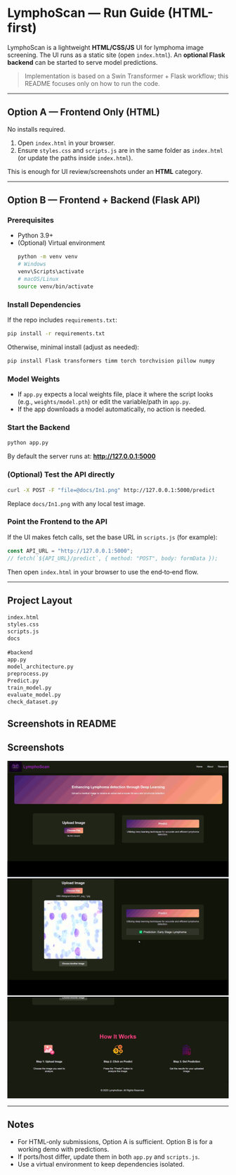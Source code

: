 # LymphoScan — Run Guide (HTML-first)

LymphoScan is a lightweight **HTML/CSS/JS** UI for lymphoma image screening. The UI runs as a static site (open `index.html`). An **optional Flask backend** can be started to serve model predictions.

> Implementation is based on a Swin Transformer + Flask workflow; this README focuses only on how to run the code.

---

## Option A — Frontend Only (HTML)
No installs required.
1. Open `index.html` in your browser.
2. Ensure `styles.css` and `scripts.js` are in the same folder as `index.html` (or update the paths inside `index.html`).

This is enough for UI review/screenshots under an **HTML** category.

---

## Option B — Frontend + Backend (Flask API)

### Prerequisites
- Python 3.9+
- (Optional) Virtual environment
  ```bash
  python -m venv venv
  # Windows
  venv\Scripts\activate
  # macOS/Linux
  source venv/bin/activate
  ```

### Install Dependencies
If the repo includes `requirements.txt`:
```bash
pip install -r requirements.txt
```
Otherwise, minimal install (adjust as needed):
```bash
pip install Flask transformers timm torch torchvision pillow numpy
```

### Model Weights
- If `app.py` expects a local weights file, place it where the script looks (e.g., `weights/model.pth`) or edit the variable/path in `app.py`.
- If the app downloads a model automatically, no action is needed.

### Start the Backend
```bash
python app.py
```
By default the server runs at: **http://127.0.0.1:5000**

### (Optional) Test the API directly
```bash
curl -X POST -F "file=@docs/In1.png" http://127.0.0.1:5000/predict
```
Replace `docs/In1.png` with any local test image.

### Point the Frontend to the API
If the UI makes fetch calls, set the base URL in `scripts.js` (for example):
```js
const API_URL = "http://127.0.0.1:5000";
// fetch(`${API_URL}/predict`, { method: "POST", body: formData });
```
Then open `index.html` in your browser to use the end‑to‑end flow.

---

## Project Layout
```
index.html
styles.css
scripts.js
docs

#backend
app.py
model_architecture.py
preprocess.py
Predict.py
train_model.py
evaluate_model.py
check_dataset.py
```

## Screenshots in README
## Screenshots
![Screen 1](docs/In1.png)
![Screen 2](docs/In2.png)
![Screen 3](docs/In3.png)

---

## Notes
- For HTML‑only submissions, Option A is sufficient. Option B is for a working demo with predictions.
- If ports/host differ, update them in both `app.py` and `scripts.js`.
- Use a virtual environment to keep dependencies isolated.
